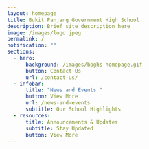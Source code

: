 ```yaml
---
layout: homepage
title: Bukit Panjang Government High School
description: Brief site description here
image: /images/logo.jpeg
permalink: /
notification: ""
sections:
  - hero:
      background: /images/bpghs homepage.gif
      button: Contact Us
      url: /contact-us/
  - infobar:
      title: "News and Events "
      button: View More
      url: /news-and-events
      subtitle: Our School Highlights
  - resources:
      title: Announcements & Updates
      subtitle: Stay Updated
      button: View More
---
```

